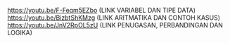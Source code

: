 https://youtu.be/F-Feqm5EZbo (LINK VARIABEL DAN TIPE DATA)
https://youtu.be/BizbtShKMzg (LINK ARITMATIKA DAN CONTOH KASUS)
https://youtu.be/JnV2RpOL5zU (LINK PENUGASAN, PERBANDINGAN DAN LOGIKA)
